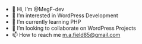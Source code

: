 - 👋 Hi, I’m @MegF-dev
- 👀 I’m interested in WordPress Development
- 🌱 I’m currently learning PHP
- 💞️ I’m looking to collaborate on WordPress Projects
- 📫 How to reach me m.a.field85@gmail.com
<!---
MegF-dev/MegF-dev is a ✨ special ✨ repository because its `README.md` (this file) appears on your GitHub profile.
You can click the Preview link to take a look at your changes.
--->
